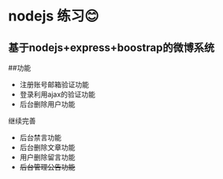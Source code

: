 # nodejs 练习:blush:
## 基于nodejs+express+boostrap的微博系统

##功能
* 注册账号邮箱验证功能
* 登录利用ajax的验证功能
* 后台删除用户功能

继续完善
* 后台禁言功能
* 后台删除文章功能
* 用户删除留言功能
* ~~后台管理公告功能~~

